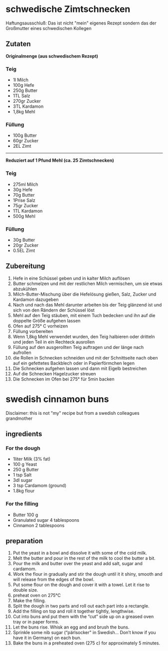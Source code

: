 # schwedische Zimtschnecken

Haftungsausschluß: Das ist nicht "mein" eigenes Rezept sondern das der Großmutter eines schwedischen Kollegen

## Zutaten

**Originalmenge (aus schwedischem Rezept)**

### Teig

- 1l Milch
- 100g Hefe
- 250g Butter  
- 1TL Salz
- 270gr Zucker
- 3TL Kardamon
- 1,8kg Mehl

### Füllung

- 100g Butter
- 60gr Zucker
- 2EL Zimt

----------

**Reduziert auf 1 Pfund Mehl (ca. 25 Zimtschnecken)**

### Teig

- 275ml Milch
- 30g Hefe
- 70g Butter
- 1Prise Salz
- 75gr Zucker
- 1TL Kardamon
- 500g Mehl

### Füllung

- 30g Butter
- 20gr Zucker
- 0.5EL Zimt


## Zubereitung

1. Hefe in eine Schüssel geben und in kalter Milch auflösen 
1. Butter schmelzen und mit der restlichen Milch vermischen, um sie etwas abzukühlen
1. Milch-Butter-Mischung über die Hefelösung gießen, Salz, Zucker und Kardamon dazugeben
1. Nach und nach das Mehl darunter arbeiten bis der Teig glänzend ist und sich von den Rändern der Schüssel löst
1. Mehl auf den Teig stäuben, mit einem Tuch bedecken und ihn auf die doppelte Größe aufgehen lassen
1. Ofen auf 275° C vorheizen
1. Füllung vorbereiten
1. Wenn 1,8kg Mehl verwendet wurden, den Teig halbieren oder dritteln und jeden Teil in ein Rechteck ausrollen
1. Füllung auf den ausgerollten Teig auftragen und der länge nach aufrollen
1. die Rollen in Schnecken schneiden und mit der Schnittseite nach oben auf ein gefettetes Backblech oder in Papierförmchen legen
1. Die Schnecken aufgehen lassen und dann mit Eigelb bestreichen
1. Auf die Schnecken Hagelzucker streuen
1. Die Schnecken im Ofen bei 275° für 5min backen


# swedish cinnamon buns

Disclaimer: this is not "my" recipe but from a swedish colleagues grandmother

## ingredients
### For the dough
- 1liter Milk (3% fat)
- 100 g Yeast 
- 250 g Butter
- 1 tsp Salt
- 3dl sugar
- 3 tsp Cardamom (ground)
- 1.8kg flour

### For the filling
- Butter 100 g
- Granulated sugar 4 tablespoons
- Cinnamon 2 tablespoons

## preparation

1. Put the yeast in a bowl and dissolve it with some of the cold milk. 
1. Melt the butter and pour in the rest of the milk to cool the butter a bit. 
1. Pour the milk and butter over the yeast and add salt, sugar and cardamom. 
1. Work the flour in gradually and stir the dough until it it shiny, smooth and will release from the edges of the bowl.
1. Put some flour on the dough and cover it with a towel. Let it rise to double size. 
1. preheat oven on 275°C
1. Make the filling.
1. Split the dough in two parts and roll out each part into a rectangle. 
1. Add the filling on top and roll it together tightly, lengthwise. 
1. Cut into buns and put them with the “cut” side up on a greased oven tray or in paper forms.
1. Let the buns rise. Whisk an egg and and brush the buns.
1. Sprinkle some nib sugar (“pärlsocker" in Swedish… Don’t know if you have it in Germany) on each bun.
1. Bake the buns in a preheated oven (275 c) for approximately 5 minutes. 
